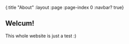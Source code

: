 {:title "About"
 :layout :page
 :page-index 0
 :navbar? true}

## Welcum!

This whole website is just a test :) 